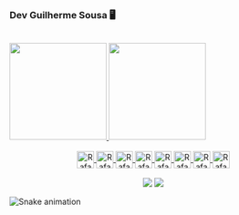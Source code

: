 ### Dev Guilherme Sousa 🖥

<div align="center" style= "display: inline-block"><br>
    <a href="https://github.com/guilhermesous">
    <img height="170cm" src="https://github-readme-stats.vercel.app/api?username=guilhermesous&show_icons=true&theme=midnight-purple&include_all_commits=true&count_private=true"/>
    <img height="170cm" src="https://github-readme-stats.vercel.app/api/top-langs/?username=guilhermesous&layout=compact&langs_count=7&theme=midnight-purple"/>
</div>
<div align="center" style="display: inline_block"><br>
    <img align="center" alt="Rafa-HTML" height="30" src="https://cdn.jsdelivr.net/gh/devicons/devicon@latest/icons/python/python-original.svg">
    <img align="center" alt="Rafa-HTML" height="30" src="https://cdn.jsdelivr.net/gh/devicons/devicon@latest/icons/django/django-plain.svg">
    <img align="center" alt="Rafa-HTML" height="30" src="https://cdn.jsdelivr.net/gh/devicons/devicon@latest/icons/html5/html5-original.svg">
    <img align="center" alt="Rafa-HTML" height="30" src="https://cdn.jsdelivr.net/gh/devicons/devicon@latest/icons/css3/css3-original.svg">
    <img align="center" alt="Rafa-HTML" height="30" src="https://cdn.jsdelivr.net/gh/devicons/devicon@latest/icons/javascript/javascript-original.svg">
    <img align="center" alt="Rafa-HTML" height="30" src="https://cdn.jsdelivr.net/gh/devicons/devicon@latest/icons/mysql/mysql-original.svg">
    <img align="center" alt="Rafa-HTML" height="30" src="https://cdn.jsdelivr.net/gh/devicons/devicon@latest/icons/git/git-original.svg">
    <img align="center" alt="Rafa-HTML" height="30" src="https://cdn.jsdelivr.net/gh/devicons/devicon@latest/icons/java/java-original.svg">
</div>
<br>
<div align="center"> 
    <a align="center" href = "mailto:guilherme.sousathe@gmail.com"><img src="https://img.shields.io/badge/-Gmail-%23333?style=for-the-badge&logo=gmail&logoColor=white" target="_blank"></a>
    <a align="center" href="https://www.linkedin.com/in/guilherme-santos-de-sousa-263bb4236?utm_source=share&utm_campaign=share_via&utm_content=profile&utm_medium=android_app" target="_blank"><img src="https://img.shields.io/badge/-LinkedIn-%230077B5?style=for-the-badge&logo=linkedin&logoColor=white" target="_blank"></a> 
</div>

![Snake animation](https://github.com/LuigiGF/LuigiGF/blob/output/github-contribution-grid-snake.svg)
